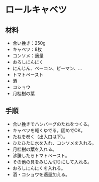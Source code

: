 # ロールキャベツ


## 材料
- 合い挽き：250g
- キャベツ：8枚
- コンソメ：適量
- おろしにんにく
- にんじん、ベーコン、ピーマン、…
- トマトペースト
- 酒
- コショウ
- 月桂樹の葉


## 手順
- 合い挽きでハンバーグのたねをつくる。
- キャベツを軽くゆでる。固めでOK。
- たねを巻く（出入口は下）。
- ひたひたに水を入れ、コンソメを入れる。
- 月桂樹の葉を入れる。
- 沸騰したらトマトペースト。
- その他の具をみじん切りにして入れる。
- おろしにんにくを入れる。
- 酒・コショウを適量加える。
